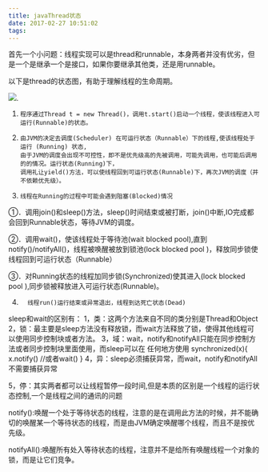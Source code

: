 ```yaml
---
title: javaThread状态
date: 2017-02-27 10:51:02
tags:
---
```

首先一个小问题：线程实现可以是thread和runnable，本身两者并没有优劣，但是一个是继承一个是接口，如果你要继承其他类，还是用runnable。

以下是thread的状态图，有助于理解线程的生命周期。

![](../../../../img/threadStatus.jpg).

1.     程序通过Thread t = new Thread()，调用t.start()启动一个线程，使该线程进入可运行(Runnable)的状态。

2.     由JVM的决定去调度(Scheduler) 在可运行状态（Runnable）下的线程,使该线程处于运行 (Running) 状态,
       由于JVM的调度会出现不可控性，即不是优先级高的先被调用，可能先调用，也可能后调用的的情况。运行状态(Running)下，
       调用礼让yield()方法，可以使线程回到可运行状态(Runnable)下，再次JVM的调度（并不依赖优先级）。

3.     线程在Running的过程中可能会遇到阻塞(Blocked)情况

①．调用join()和sleep()方法，sleep()时间结束或被打断，join()中断,IO完成都会回到Runnable状态，等待JVM的调度。

②．调用wait()，使该线程处于等待池(wait blocked pool),直到notify()/notifyAll()，线程被唤醒被放到锁池(lock blocked pool )，释放同步锁使线程回到可运行状态（Runnable）

③．对Running状态的线程加同步锁(Synchronized)使其进入(lock blocked pool ),同步锁被释放进入可运行状态(Runnable)。

4.       线程run()运行结束或异常退出，线程到达死亡状态(Dead)

sleep和wait的区别有：
1，类：这两个方法来自不同的类分别是Thread和Object
2，锁：最主要是sleep方法没有释放锁，而wait方法释放了锁，使得其他线程可以使用同步控制块或者方法。
3，域：wait，notify和notifyAll只能在同步控制方法或者同步控制块里面使用，而sleep可以在
    任何地方使用
   synchronized(x){
x.notify()
//或者wait()
}
4，异：sleep必须捕获异常，而wait，notify和notifyAll不需要捕获异常

5，停：其实两者都可以让线程暂停一段时间,但是本质的区别是一个线程的运行状态控制,一个是线程之间的通讯的问题

notify():唤醒一个处于等待状态的线程，注意的是在调用此方法的时候，并不能确切的唤醒某一个等待状态的线程，而是由JVM确定唤醒哪个线程，而且不是按优先级。

notifyAll():唤醒所有处入等待状态的线程，注意并不是给所有唤醒线程一个对象的锁，而是让它们竞争。